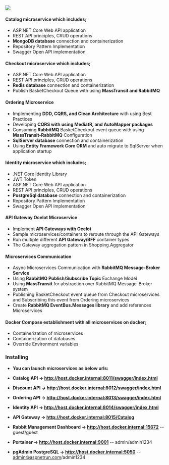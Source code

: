 <img src="https://github.com/emregulistan/aspnet-core-microservices/blob/master/sheme.png" width="auto">

#### Catalog microservice which includes; 
* ASP.NET Core Web API application 
* REST API principles, CRUD operations
* **MongoDB database** connection and containerization
* Repository Pattern Implementation
* Swagger Open API implementation	

#### Checkout microservice which includes;
* ASP.NET Core Web API application
* REST API principles, CRUD operations
* **Redis database** connection and containerization
* Publish BasketCheckout Queue with using **MassTransit and RabbitMQ**

#### Ordering Microservice
* Implementing **DDD, CQRS, and Clean Architecture** with using Best Practices
* Developing **CQRS with using MediatR, and AutoMapper packages**
* Consuming **RabbitMQ** BasketCheckout event queue with using **MassTransit-RabbitMQ** Configuration
* **SqlServer database** connection and containerization
* Using **Entity Framework Core ORM** and auto migrate to SqlServer when application startup

#### Identity microservice which includes;
* .NET Core Identity Library
* JWT Token
* ASP.NET Core Web API application 
* REST API principles, CRUD operations
* **PostgreSql database** connection and containerization
* Repository Pattern Implementation
* Swagger Open API implementation	
	
#### API Gateway Ocelot Microservice
* Implement **API Gateways with Ocelot**
* Sample microservices/containers to reroute through the API Gateways
* Run multiple different **API Gateway/BFF** container types	
* The Gateway aggregation pattern in Shopping.Aggregator

#### Microservices Communication
* Async Microservices Communication with **RabbitMQ Message-Broker Service**
* Using **RabbitMQ Publish/Subscribe Topic** Exchange Model
* Using **MassTransit** for abstraction over RabbitMQ Message-Broker system
* Publishing BasketCheckout event queue from Checkout microservices and Subscribing this event from Ordering microservices	
* Create **RabbitMQ EventBus.Messages library** and add references Microservices

#### Docker Compose establishment with all microservices on docker;
* Containerization of microservices
* Containerization of databases
* Override Environment variables

### Installing
* **You can **launch microservices** as below urls:**

* **Catalog API -> http://host.docker.internal:8011/swagger/index.html**
* **Discount API -> http://host.docker.internal:8012/swagger/index.html**
* **Ordering API -> http://host.docker.internal:8013/swagger/index.html**
* **Identity API -> http://host.docker.internal:8014/swagger/index.html**
* **API Gateway -> http://host.docker.internal:8015/Catalog**
* **Rabbit Management Dashboard -> http://host.docker.internal:15672**   -- guest/guest
* **Portainer -> http://host.docker.internal:9001**   -- admin/admin1234
* **pgAdmin PostgreSQL -> http://host.docker.internal:5050**   -- admin@aspnetrun.com/admin1234




